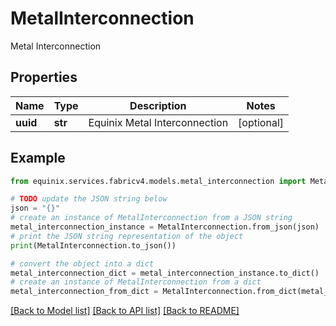 # MetalInterconnection

Metal Interconnection

## Properties

Name | Type | Description | Notes
------------ | ------------- | ------------- | -------------
**uuid** | **str** | Equinix Metal Interconnection | [optional] 

## Example

```python
from equinix.services.fabricv4.models.metal_interconnection import MetalInterconnection

# TODO update the JSON string below
json = "{}"
# create an instance of MetalInterconnection from a JSON string
metal_interconnection_instance = MetalInterconnection.from_json(json)
# print the JSON string representation of the object
print(MetalInterconnection.to_json())

# convert the object into a dict
metal_interconnection_dict = metal_interconnection_instance.to_dict()
# create an instance of MetalInterconnection from a dict
metal_interconnection_from_dict = MetalInterconnection.from_dict(metal_interconnection_dict)
```
[[Back to Model list]](../README.md#documentation-for-models) [[Back to API list]](../README.md#documentation-for-api-endpoints) [[Back to README]](../README.md)


